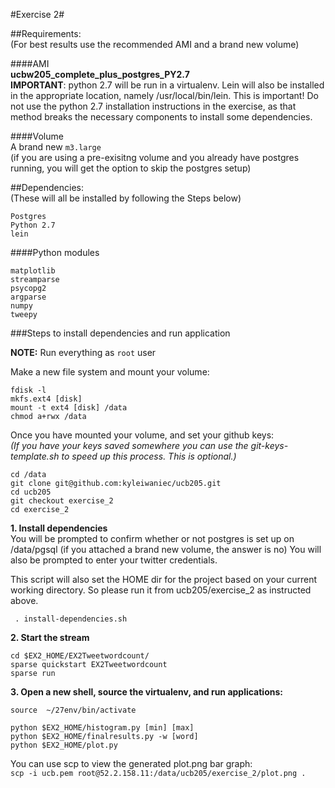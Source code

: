 #Exercise 2#


##Requirements:   
(For best results use the recommended AMI and a brand new volume)


####AMI   
__ucbw205_complete_plus_postgres_PY2.7__    
__IMPORTANT__: python 2.7 will be run in a virtualenv. Lein will also be installed in the appropriate location, namely /usr/local/bin/lein. This is important! Do not use the python 2.7 installation instructions in the exercise, as that method breaks the necessary components to install some dependencies.   

####Volume   
A brand new `m3.large`   
(if you are using a pre-exisitng volume and you already have postgres running, you will get the option to skip the postgres setup)

##Dependencies:   
(These will all be installed by following the Steps below)
```
Postgres
Python 2.7
lein
```
####Python modules
```
matplotlib
streamparse
psycopg2
argparse
numpy
tweepy
```

###Steps to install dependencies and run application

__NOTE:__ Run everything as `root` user    

Make a new file system and mount your volume:

```
fdisk -l
mkfs.ext4 [disk]
mount -t ext4 [disk] /data
chmod a+rwx /data
```


Once you have mounted your volume, and set your github keys:   
*(If you have your keys saved somewhere you can use the git-keys-template.sh to speed up this process. This is optional.)*     
```
cd /data
git clone git@github.com:kyleiwaniec/ucb205.git
cd ucb205
git checkout exercise_2
cd exercise_2
```

__1. Install dependencies__    
You will be prompted to confirm whether or not postgres is set up on /data/pgsql (if you attached a brand new volume, the answer is no)   You will also be prompted to enter your twitter credentials.

This script will also set the HOME dir for the project based on your current working directory. So please run it from ucb205/exercise_2 as instructed above.

`
. install-dependencies.sh`


__2. Start the stream__
```
cd $EX2_HOME/EX2Tweetwordcount/
sparse quickstart EX2Tweetwordcount
sparse run
```

__3. Open a new shell, source the virtualenv, and run applications:__
```
source  ~/27env/bin/activate   

python $EX2_HOME/histogram.py [min] [max]
python $EX2_HOME/finalresults.py -w [word]
python $EX2_HOME/plot.py

```

You can use scp to view the generated plot.png bar graph:   
`scp -i ucb.pem root@52.2.158.11:/data/ucb205/exercise_2/plot.png .`



